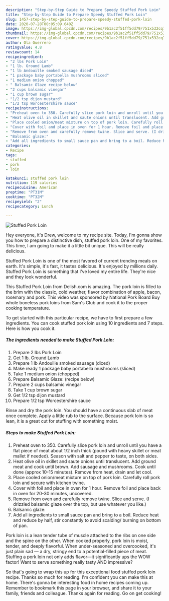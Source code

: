 ```yaml
---
description: "Step-by-Step Guide to Prepare Speedy Stuffed Pork Loin"
title: "Step-by-Step Guide to Prepare Speedy Stuffed Pork Loin"
slug: 1457-step-by-step-guide-to-prepare-speedy-stuffed-pork-loin
date: 2020-07-28T00:05:09.640Z
image: https://img-global.cpcdn.com/recipes/9b1ac2f51ff5dd79/751x532cq70/stuffed-pork-loin-recipe-main-photo.jpg
thumbnail: https://img-global.cpcdn.com/recipes/9b1ac2f51ff5dd79/751x532cq70/stuffed-pork-loin-recipe-main-photo.jpg
cover: https://img-global.cpcdn.com/recipes/9b1ac2f51ff5dd79/751x532cq70/stuffed-pork-loin-recipe-main-photo.jpg
author: Ola Guerrero
ratingvalue: 4.8
reviewcount: 14
recipeingredient:
- "2 lbs Pork Loin"
- "1 lb. Ground Lamb"
- "1 lb Andouille smoked sausage diced"
- "1 package baby portabella mushrooms sliced"
- "1 medium onion chopped"
- " Balsamic Glaze recipe below"
- "2 cups balsamic vinegar"
- "1 cup brown sugar"
- "1/2 tsp dijon mustard"
- "1/2 tsp Worcestershire sauce"
recipeinstructions:
- "Preheat oven to 350. Carefully slice pork loin and unroll until you have a flat piece of meat about 1/2 inch thick (pound with heavy skillet or meat mallet if needed). Season with salt and pepper to taste, on both sides."
- "Heat olive oil in skillet and saute onions until translucent. Add ground meat and cook until brown. Add sausage and mushrooms. Cook until done (approx 10-15 minutes). Remove from heat, drain and let cool."
- "Place cooled onion/meat mixture on top of pork loin. Carefully roll pork loin and secure with kitchen twine."
- "Cover with foil and place in oven for 1 hour. Remove foil and place back in oven for 20-30 minutes, uncovered."
- "Remove from oven and carefully remove twine. Slice and serve. (I drizzled balsamic glaze over the top, but use whatever you like.)"
- "Balsamic glaze:"
- "Add all ingredients to small sauce pan and bring to a boil. Reduce heat and reduce by half, stir constantly to avoid scalding/ burning on bottom of pan."
categories:
- Recipe
tags:
- stuffed
- pork
- loin

katakunci: stuffed pork loin 
nutrition: 119 calories
recipecuisine: American
preptime: "PT31M"
cooktime: "PT32M"
recipeyield: "2"
recipecategory: Lunch

---
```



![Stuffed Pork Loin](https://img-global.cpcdn.com/recipes/9b1ac2f51ff5dd79/751x532cq70/stuffed-pork-loin-recipe-main-photo.jpg)

Hey everyone, it's Drew, welcome to my recipe site. Today, I'm gonna show you how to prepare a distinctive dish, stuffed pork loin. One of my favorites. This time, I am going to make it a little bit unique. This will be really delicious.

Stuffed Pork Loin is one of the most favored of current trending meals on earth. It's simple, it's fast, it tastes delicious. It's enjoyed by millions daily. Stuffed Pork Loin is something that I've loved my entire life. They're nice and they look wonderful.

This Stuffed Pork Loin from Delish.com is amazing. The pork loin is filled to the brim with the classic, cold weather, flavor combination of apple, bacon, rosemary and pork. This video was sponsored by National Pork Board Buy whole boneless pork loins from Sam&#39;s Club and cook it to the proper cooking temperature.


To get started with this particular recipe, we have to first prepare a few ingredients. You can cook stuffed pork loin using 10 ingredients and 7 steps. Here is how you cook it.

<!--inarticleads1-->

##### The ingredients needed to make Stuffed Pork Loin:

1. Prepare 2 lbs Pork Loin
1. Get 1 lb. Ground Lamb
1. Prepare 1 lb Andouille smoked sausage (diced)
1. Make ready 1 package baby portabella mushrooms (sliced)
1. Take 1 medium onion (chopped)
1. Prepare  Balsamic Glaze: (recipe below)
1. Prepare 2 cups balsamic vinegar
1. Take 1 cup brown sugar
1. Get 1/2 tsp dijon mustard
1. Prepare 1/2 tsp Worcestershire sauce


Rinse and dry the pork loin. You should have a continuous slab of meat once complete. Apply a little rub to the surface. Because pork loin is so lean, it is a great cut for stuffing with something moist. 

<!--inarticleads2-->

##### Steps to make Stuffed Pork Loin:

1. Preheat oven to 350. Carefully slice pork loin and unroll until you have a flat piece of meat about 1/2 inch thick (pound with heavy skillet or meat mallet if needed). Season with salt and pepper to taste, on both sides.
1. Heat olive oil in skillet and saute onions until translucent. Add ground meat and cook until brown. Add sausage and mushrooms. Cook until done (approx 10-15 minutes). Remove from heat, drain and let cool.
1. Place cooled onion/meat mixture on top of pork loin. Carefully roll pork loin and secure with kitchen twine.
1. Cover with foil and place in oven for 1 hour. Remove foil and place back in oven for 20-30 minutes, uncovered.
1. Remove from oven and carefully remove twine. Slice and serve. (I drizzled balsamic glaze over the top, but use whatever you like.)
1. Balsamic glaze:
1. Add all ingredients to small sauce pan and bring to a boil. Reduce heat and reduce by half, stir constantly to avoid scalding/ burning on bottom of pan.


Pork loin is a lean tender tube of muscle attached to the ribs on one side and the spine on the other. When cooked properly, pork loin is moist, tender, and deeply flavorful. When under-seasoned and overcooked, it&#39;s just plain sad — a dry, stringy end to a potential-filled piece of meat. Stuffing a pork loin not only adds flavor—it significantly ups the WOW factor! Want to serve something really tasty AND impressive? 

So that's going to wrap this up for this exceptional food stuffed pork loin recipe. Thanks so much for reading. I'm confident you can make this at home. There's gonna be interesting food in home recipes coming up. Remember to bookmark this page in your browser, and share it to your family, friends and colleague. Thanks again for reading. Go on get cooking!
